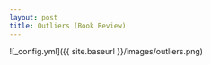 ```yaml
---
layout: post
title: Outliers (Book Review) 
---
```


![_config.yml]({{ site.baseurl }}/images/outliers.png)
